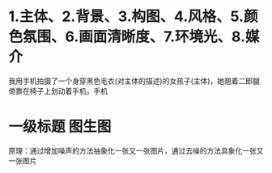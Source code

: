 # 1.主体、2.背景、3.构图、4.风格、5.颜色氛围、6.画面清晰度、7.环境光、8.媒介

我用手机拍摄了一个身穿黑色毛衣(对主体的描述)的女孩子(主体)，她翘着二郎腿倚靠在椅子上划动着手机，手机



# 一级标题 图生图
原理：通过增加噪声的方法抽象化一张又一张图片，通过去噪的方法具象化一张又一张图片